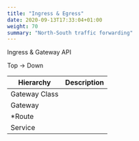 ```yaml
---
title: "Ingress & Egress"
date: 2020-09-13T17:33:04+01:00
weight: 70
summary: "North-South traffic forwarding"
---
```


Ingress & Gateway API


Top -> Down 

|Hierarchy | Description
|--------------|---|
| Gateway Class | |
| Gateway | |
| *Route | |
| Service | |

